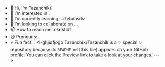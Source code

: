 - 👋 Hi, I’m Tazanchik)|
- 👀 I’m interested in .
- 🌱 I’m currently learning ...rfvbdasdv
- 💞️ I’m looking to collaborate on ...
- 📫 How to reach me .okdsfldf
- 😄 Pronouns: .
- ⚡ Fun fact: .
<!-ghjidfjogb
Tazanchik/Tazanchik is a ✨ special ✨ repository because its `README.md` (this file) appears on your GitHub profile.
You can click the Preview link to take a look at your changes.
--->

